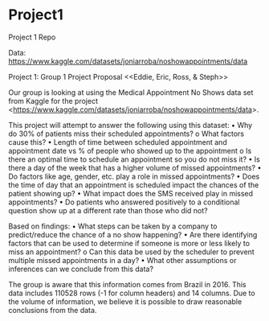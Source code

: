 # Project1
Project 1 Repo

Data: https://www.kaggle.com/datasets/joniarroba/noshowappointments/data

Project 1: Group 1 Project Proposal <<Eddie, Eric, Ross, & Steph>>

Our group is looking at using the Medical Appointment No Shows data set from Kaggle for the project <<https://www.kaggle.com/datasets/joniarroba/noshowappointments/data>>. 

This project will attempt to answer the following using this dataset: 
•	Why do 30% of patients miss their scheduled appointments? 
o	What factors cause this?
•	Length of time between scheduled appointment and appointment date vs % of people who showed up to the appointment
o	Is there an optimal time to schedule an appointment so you do not miss it?
•	Is there a day of the week that has a higher volume of missed appointments?
•	Do factors like age, gender, etc. play a role in missed appointments?
•	Does the time of day that an appointment is scheduled impact the chances of the patient showing up?
•	What impact does the SMS received play in missed appointments?
•	Do patients who answered positively to a conditional question show up at a different rate than those who did not?


Based on findings:
•	What steps can be taken by a company to predict/reduce the chance of a no show happening?
•	Are there identifying factors that can be used to determine if someone is more or less likely to miss an appointment?
o	Can this data be used by the scheduler to prevent multiple missed appointments in a day?
•	What other assumptions or inferences can we conclude from this data?

The group is aware that this information comes from Brazil in 2016. This data includes 110528 rows (-1 for column headers) and 14 columns.  Due to the volume of information, we believe it is possible to draw reasonable conclusions from the data. 

